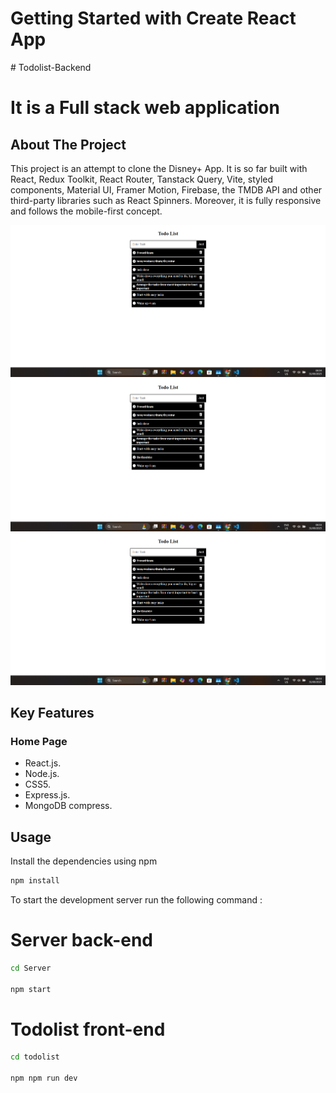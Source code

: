  # Getting Started with Create React App
﻿# Todolist-Backend 
 # It is a Full stack web application

## About The Project

This project is an attempt to clone the Disney+ App. It is so far built with React, Redux Toolkit, React Router, Tanstack Query, Vite, styled components, Material UI, Framer Motion, Firebase, the TMDB API and other third-party libraries such as React Spinners. Moreover, it is fully responsive and follows the mobile-first concept.

![App Screenshot](screenshort/Screenshot1.png)
![App Screenshot](screenshort/Screenshot2.png)
![App Screenshot](screenshort/Screenshot3.png)


## Key Features

### Home Page

- React.js.
- Node.js.
- CSS5.
- Express.js.
- MongoDB compress.


## Usage

Install the dependencies using npm

   ```bash
   npm install
   ```

To start the development server run the following command :

# Server back-end
```bash
cd Server

npm start 
```
# Todolist front-end
```bash
cd todolist

npm npm run dev 
```




